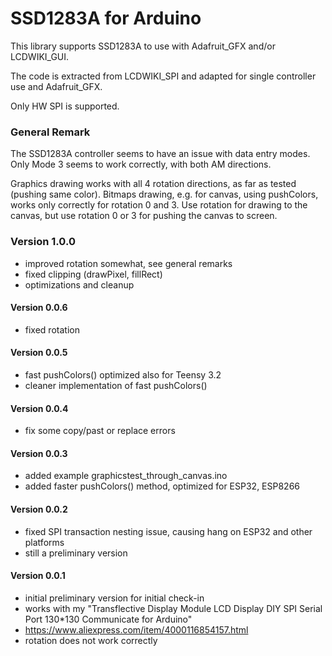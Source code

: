 # SSD1283A for Arduino

This library supports SSD1283A to use with Adafruit_GFX and/or LCDWIKI_GUI.

The code is extracted from LCDWIKI_SPI and adapted for single controller use and Adafruit_GFX.

Only HW SPI is supported.

### General Remark

The SSD1283A controller seems to have an issue with data entry modes.
Only Mode 3 seems to work correctly, with both AM directions.

Graphics drawing works with all 4 rotation directions, as far as tested (pushing same color).
Bitmaps drawing, e.g. for canvas, using pushColors, works only correctly for rotation 0 and 3.
Use rotation for drawing to the canvas, but use rotation 0 or 3 for pushing the canvas to screen.

### Version 1.0.0
- improved rotation somewhat, see general remarks
- fixed clipping (drawPixel, fillRect)
- optimizations and cleanup
#### Version 0.0.6
- fixed rotation
#### Version 0.0.5
- fast pushColors() optimized also for Teensy 3.2
- cleaner implementation of fast pushColors()
#### Version 0.0.4
- fix some copy/past or replace errors
#### Version 0.0.3
- added example graphicstest_through_canvas.ino
- added faster pushColors() method, optimized for ESP32, ESP8266
#### Version 0.0.2
- fixed SPI transaction nesting issue, causing hang on ESP32 and other platforms
- still a preliminary version
#### Version 0.0.1
- initial preliminary version for initial check-in
- works with my "Transflective Display Module LCD Display DIY SPI Serial Port 130*130 Communicate for Arduino"
- https://www.aliexpress.com/item/4000116854157.html
- rotation does not work correctly